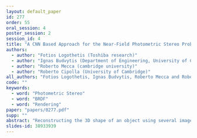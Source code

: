 ```yaml
---
layout: default_paper
id: 277
order: 55
oral_session: 4
poster_session: 2
session_id: 4
title: "A CNN Based Approach for the Near-Field Photometric Stereo Problem"
authors:
  - author: "Fotios Logothetis (Toshiba research)"
  - author: "Ignas Budvytis (Department of Engineering, University of Cambridge)"
  - author: "Roberto Mecca (cambridge university)"
  - author: "Roberto Cipolla (University of Cambridge)"
all_authors: "Fotios Logothetis, Ignas Budvytis, Roberto Mecca and Roberto Cipolla"
code: ""
keywords:
  - word: "Photometric Stereo"
  - word: "BRDF"
  - word: "Rendering"
paper: "papers/0277.pdf"
supp: ""
abstract: "Reconstructing the 3D shape of an object using several images under different light sources is a very challenging task, especially when realistic assumptions such as light propagation and attenuation, perspective viewing geometry and specular light reflection are considered. Many of works tackling Photometric Stereo (PS) problems often relax most of the aforementioned assumptions. Especially they ignore specular reflection and global illumination effects. In this work, we propose the first CNN based approach capable of handling these realistic assumptions in Photometric Stereo. We leverage recent improvements of deep neural networks for far-field Photometric Stereo and adapt them to near field setup. We achieve this by employing an iterative procedure for shape estimation which has two main steps. Firstly we train a per-pixel CNN to predict surface normals from reflectance samples. Secondly, we compute the depth by integrating the normal field in order to iteratively estimate light directions and attenuation which is used to compensate the input images to compute reflectance samples for the next iteration. To the best of our knowledge this is the first near-field framework which is able to accurately predict 3D shape from highly specular objects. Our method outperforms competing state-of-the-art near-field Photometric Stereo approaches on both synthetic and real experiments."
slides-id: 38933939
---
```

